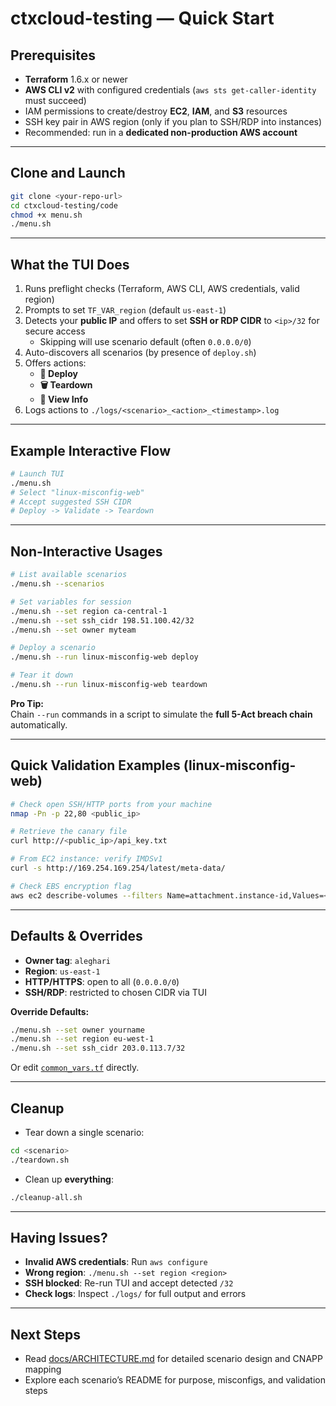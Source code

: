 # ctxcloud-testing — Quick Start

## Prerequisites
- **Terraform** 1.6.x or newer
- **AWS CLI v2** with configured credentials (`aws sts get-caller-identity` must succeed)
- IAM permissions to create/destroy **EC2**, **IAM**, and **S3** resources  
- SSH key pair in AWS region (only if you plan to SSH/RDP into instances)
- Recommended: run in a **dedicated non-production AWS account**

---

## Clone and Launch
```bash
git clone <your-repo-url>
cd ctxcloud-testing/code
chmod +x menu.sh
./menu.sh
```

---

## What the TUI Does
1. Runs preflight checks (Terraform, AWS CLI, AWS credentials, valid region)
2. Prompts to set `TF_VAR_region` (default `us-east-1`)
3. Detects your **public IP** and offers to set **SSH or RDP CIDR** to `<ip>/32` for secure access
   - Skipping will use scenario default (often `0.0.0.0/0`)
4. Auto-discovers all scenarios (by presence of `deploy.sh`)
5. Offers actions:
   - **🚀 Deploy**
   - **🗑️ Teardown**
   - **📄 View Info**
6. Logs actions to `./logs/<scenario>_<action>_<timestamp>.log`

---

## Example Interactive Flow
```bash
# Launch TUI
./menu.sh
# Select "linux-misconfig-web"
# Accept suggested SSH CIDR
# Deploy -> Validate -> Teardown
```

---

## Non-Interactive Usages
```bash
# List available scenarios
./menu.sh --scenarios

# Set variables for session
./menu.sh --set region ca-central-1
./menu.sh --set ssh_cidr 198.51.100.42/32
./menu.sh --set owner myteam

# Deploy a scenario
./menu.sh --run linux-misconfig-web deploy

# Tear it down
./menu.sh --run linux-misconfig-web teardown
```

**Pro Tip:**  
Chain `--run` commands in a script to simulate the **full 5-Act breach chain** automatically.

---

## Quick Validation Examples (linux-misconfig-web)
```bash
# Check open SSH/HTTP ports from your machine
nmap -Pn -p 22,80 <public_ip>

# Retrieve the canary file
curl http://<public_ip>/api_key.txt

# From EC2 instance: verify IMDSv1
curl -s http://169.254.169.254/latest/meta-data/

# Check EBS encryption flag
aws ec2 describe-volumes --filters Name=attachment.instance-id,Values=<instance_id> --query 'Volumes[].Encrypted'
```

---

## Defaults & Overrides
- **Owner tag**: `aleghari`
- **Region**: `us-east-1`
- **HTTP/HTTPS**: open to all (`0.0.0.0/0`)
- **SSH/RDP**: restricted to chosen CIDR via TUI

**Override Defaults:**
```bash
./menu.sh --set owner yourname
./menu.sh --set region eu-west-1
./menu.sh --set ssh_cidr 203.0.113.7/32
```
Or edit [`common_vars.tf`](../common_vars.tf) directly.

---

## Cleanup
- Tear down a single scenario:
```bash
cd <scenario>
./teardown.sh
```

- Clean up **everything**:
```bash
./cleanup-all.sh
```

---

## Having Issues?
- **Invalid AWS credentials**: Run `aws configure`
- **Wrong region**: `./menu.sh --set region <region>`
- **SSH blocked**: Re-run TUI and accept detected `/32`
- **Check logs**: Inspect `./logs/` for full output and errors

---

## Next Steps
- Read [docs/ARCHITECTURE.md](ARCHITECTURE.md) for detailed scenario design and CNAPP mapping
- Explore each scenario’s README for purpose, misconfigs, and validation steps
